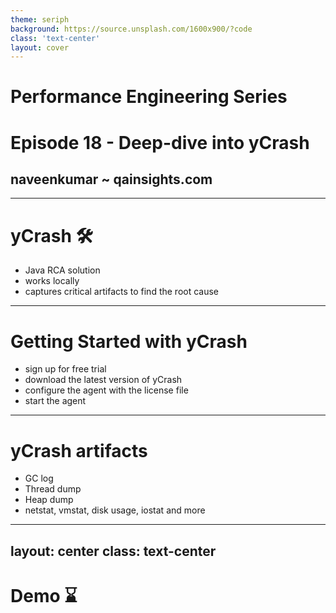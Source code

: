 ```yaml
---
theme: seriph
background: https://source.unsplash.com/1600x900/?code
class: 'text-center'
layout: cover
---
```


# Performance Engineering Series
# Episode 18 - Deep-dive into yCrash
## naveenkumar ~ qainsights.com

---

# yCrash 🛠  

- Java RCA solution
- works locally
- captures critical artifacts to find the root cause

--- 

# Getting Started with yCrash

- sign up for free trial
- download the latest version of yCrash
- configure the agent with the license file
- start the agent

--- 

# yCrash artifacts

- GC log
- Thread dump
- Heap dump
- netstat, vmstat, disk usage, iostat and more

---
layout: center
class: text-center
---

# Demo ⌛
